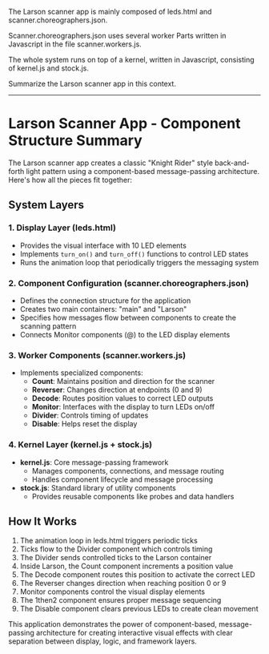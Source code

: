 The Larson scanner app is mainly composed of leds.html and scanner.choreographers.json.

Scanner.choreographers.json uses several worker Parts written in Javascript in the file scanner.workers.js.

The whole system runs on top of a kernel, written in Javascript, consisting of kernel.js and stock.js.

Summarize the Larson scanner app in this context.

---

# Larson Scanner App - Component Structure Summary

The Larson scanner app creates a classic "Knight Rider" style back-and-forth light pattern using a component-based message-passing architecture. Here's how all the pieces fit together:

## System Layers

### 1. Display Layer (leds.html)
- Provides the visual interface with 10 LED elements
- Implements `turn_on()` and `turn_off()` functions to control LED states
- Runs the animation loop that periodically triggers the messaging system

### 2. Component Configuration (scanner.choreographers.json)
- Defines the connection structure for the application
- Creates two main containers: "main" and "Larson"
- Specifies how messages flow between components to create the scanning pattern
- Connects Monitor components (@) to the LED display elements

### 3. Worker Components (scanner.workers.js)
- Implements specialized components:
  - **Count**: Maintains position and direction for the scanner
  - **Reverser**: Changes direction at endpoints (0 and 9)
  - **Decode**: Routes position values to correct LED outputs
  - **Monitor**: Interfaces with the display to turn LEDs on/off
  - **Divider**: Controls timing of updates
  - **Disable**: Helps reset the display

### 4. Kernel Layer (kernel.js + stock.js)
- **kernel.js**: Core message-passing framework
  - Manages components, connections, and message routing
  - Handles component lifecycle and message processing
- **stock.js**: Standard library of utility components
  - Provides reusable components like probes and data handlers

## How It Works

1. The animation loop in leds.html triggers periodic ticks
2. Ticks flow to the Divider component which controls timing
3. The Divider sends controlled ticks to the Larson container
4. Inside Larson, the Count component increments a position value
5. The Decode component routes this position to activate the correct LED
6. The Reverser changes direction when reaching position 0 or 9
7. Monitor components control the visual display elements
8. The 1then2 component ensures proper message sequencing
9. The Disable component clears previous LEDs to create clean movement

This application demonstrates the power of component-based, message-passing architecture for creating interactive visual effects with clear separation between display, logic, and framework layers.

